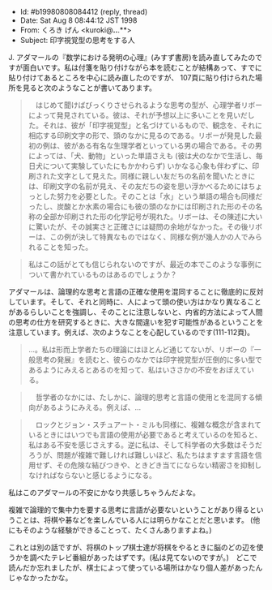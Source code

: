 * Id: #b19980808084412   (reply, thread)
* Date: Sat Aug 8 08:44:12 JST 1998
* From: くろき げん <kuroki@****.******.**.**>
* Subject: 印字視覚型の思考をする人

J. アダマールの『数学における発明の心理』(みすず書房)を読み直してみたのですが面白いです。私は付箋を貼り付けながら本を読むことが結構あって、すでに貼り付けてあるところを中心に読み直したのですが、 107頁に貼り付けられた場所を見ると次のようなことが書いてあります。

>　はじめて聞けばびっくりさせられるような思考の型が、心理学者リボーによって発見されている。彼は、それが予想以上に多いことを見いだした。それは、彼が「印字視覚型」と名づけているもので、観念を、それに相応する印刷文字の形で、頭のなかに見るのである。リボーが発見した最初の例は、彼がある有名な生理学者といっている男の場合である。その男によっては、「犬、動物」といった単語さえも (彼は犬のなかで生活し、毎日犬について実験していたにもかかわらず) いかなる心象も伴わずに、印刷された文字として見えた。同様に親しい友だちの名前を聞いたときには、印刷文字の名前が見え、その友だちの姿を思い浮かべるためにはちょっとした努力を必要とした。そのことは「水」という単語の場合も同様だったし、炭酸とか水素の場合にも彼の頭のなかには印刷された形のその名称の全部か印刷された形の化学記号が現れた。リボーは、その陳述に大いに驚いたが、その誠実さと正確さには疑問の余地がなかった。その後リボーは、この例が決して特異なものではなく、同様な例が幾人かの人でみられることを知った。

>私はこの話がとても信じられないのですが、最近の本でこのような事例について書かれているものはあるのでしょうか？

アダマールは、論理的な思考と言語の正確な使用を混同することに徹底的に反対しています。そして、それと同時に、人によって頭の使い方はかなり異なることがあるらしいことを強調し、そのことに注意しないと、内省的方法によって人間の思考の仕方を研究するときに、大きな間違いを犯す可能性があるということを注意しています。例えば、次のようなことを心配しているのです(111-112頁)。

>…。私は形而上学者たちの理論にはほとんど通じてないが、リボーの『一般思考の発展』を読むと、彼らのなかでは印字視覚型が圧倒的に多い型であるようにみえるとあるのを知って、私はいささかの不安をおぼえている。

>　哲学者のなかには、たしかに、論理的思考と言語の使用とを混同する傾向があるようにみえる。例えば、…

>　ロックとジョン・スチュアート・ミルも同様に、複雑な概念が含まれているときにはいつでも言語の使用が必要であると考えているのを知ると、私はある不安を感じさえする。逆に私は、そして科学者の大多数はそうだろうが、問題が複雑で難しければ難しいほど、私たちはますます言語を信用せず、その危険な結びつきや、ときどき当てにならない精密さを抑制しなければならないと感じるようになる。

私はこのアダマールの不安にかなり共感しちゃうんだよな。

複雑で論理的で集中力を要する思考に言語が必要ないということがあり得るということは、将棋や碁などを楽しんでいる人には明らかなことだと思います。 (他にもそのような経験ができることって、たくさんありますよね。)

これとは別の話ですが、将棋のトップ棋士達が将棋をやるときに脳のどの辺を使うかを調べたテレビ番組があったはずです。(私は見てないのですが。)　どこで読んだか忘れましたが、棋士によって使っている場所はかなり個人差があったんじゃなかったかな。
